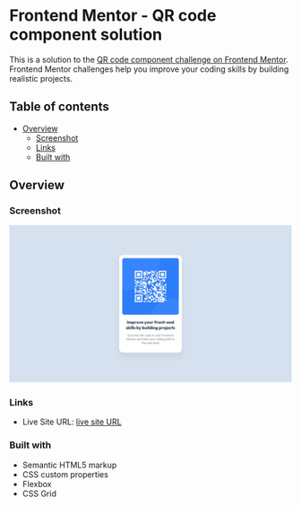 # Frontend Mentor - QR code component solution

This is a solution to the [QR code component challenge on Frontend Mentor](https://www.frontendmentor.io/challenges/qr-code-component-iux_sIO_H). Frontend Mentor challenges help you improve your coding skills by building realistic projects. 

## Table of contents

- [Overview](#overview)
  - [Screenshot](#screenshot)
  - [Links](#links)
  - [Built with](#built-with)



## Overview

### Screenshot

![Screenshot of final result](./design/desktop.jpg)




### Links


- Live Site URL: [ live site URL ](https://ussi-alok.github.io/frontend-mentor-qr-code/)



### Built with

- Semantic HTML5 markup
- CSS custom properties
- Flexbox
- CSS Grid









